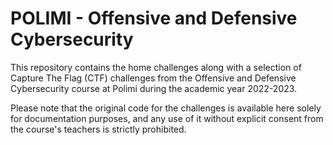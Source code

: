 # POLIMI - Offensive and Defensive Cybersecurity

This repository contains the home challenges along with a selection of Capture The Flag (CTF) challenges from the Offensive and Defensive Cybersecurity course at Polimi during the academic year 2022-2023.

Please note that the original code for the challenges is available here solely for documentation purposes, and any use of it without explicit consent from the course's teachers is strictly prohibited.
